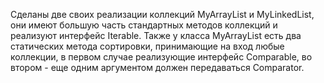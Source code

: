 Сделаны две своих реализации коллекций MyArrayList и MyLinkedList, они имеют большую часть стандартных методов коллекций и реализуют интерфейс Iterable. 
Также у класса MyArrayList есть два статических метода сортировки, принимающие на вход любые коллекции, в первом случае реализующие интерфейс Comparable, во втором - еще одним аргументом должен передаваться Comparator.
